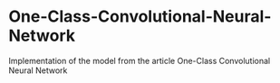 # One-Class-Convolutional-Neural-Network
Implementation of the model from the article One-Class Convolutional Neural Network
